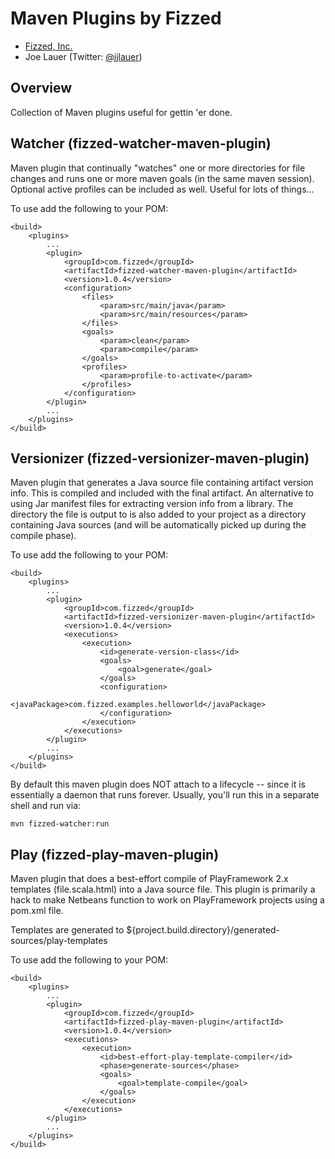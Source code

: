Maven Plugins by Fizzed
=======================================

 - [Fizzed, Inc.](http://fizzed.com)
 - Joe Lauer (Twitter: [@jjlauer](http://twitter.com/jjlauer))

## Overview

Collection of Maven plugins useful for gettin 'er done.


## Watcher (fizzed-watcher-maven-plugin)

Maven plugin that continually "watches" one or more directories for file changes
and runs one or more maven goals (in the same maven session).  Optional active
profiles can be included as well.  Useful for lots of things...

To use add the following to your POM:

    <build>
        <plugins>
            ...
            <plugin>
                <groupId>com.fizzed</groupId>
                <artifactId>fizzed-watcher-maven-plugin</artifactId>
                <version>1.0.4</version>
                <configuration>
                    <files>
                        <param>src/main/java</param>
                        <param>src/main/resources</param>
                    </files>
                    <goals>
                        <param>clean</param>
                        <param>compile</param>
                    </goals>
                    <profiles>
                        <param>profile-to-activate</param>
                    </profiles>
                </configuration>
            </plugin>
            ...
        </plugins>
    </build>


## Versionizer (fizzed-versionizer-maven-plugin)

Maven plugin that generates a Java source file containing artifact
version info. This is compiled and included with the final artifact.
An alternative to using Jar manifest files for extracting version info
from a library. The directory the file is output to is also added to your
project as a directory containing Java sources (and will be automatically
picked up during the compile phase).

To use add the following to your POM:

    <build>
        <plugins>
            ...
            <plugin>
                <groupId>com.fizzed</groupId>
                <artifactId>fizzed-versionizer-maven-plugin</artifactId>
                <version>1.0.4</version>
                <executions>
                    <execution>
                        <id>generate-version-class</id>
                        <goals>
                            <goal>generate</goal>
                        </goals>
                        <configuration>
                            <javaPackage>com.fizzed.examples.helloworld</javaPackage>
                        </configuration>
                    </execution>
                </executions> 
            </plugin>
            ...
        </plugins>
    </build>

By default this maven plugin does NOT attach to a lifecycle -- since it is 
essentially a daemon that runs forever.  Usually, you'll run this in a separate
shell and run via:

    mvn fizzed-watcher:run


## Play (fizzed-play-maven-plugin)

Maven plugin that does a best-effort compile of PlayFramework 2.x templates
(file.scala.html) into a Java source file.  This plugin is primarily a hack
to make Netbeans function to work on PlayFramework projects using a pom.xml
file.

Templates are generated to ${project.build.directory}/generated-sources/play-templates

To use add the following to your POM:

    <build>
        <plugins>
            ...
            <plugin>
                <groupId>com.fizzed</groupId>
                <artifactId>fizzed-play-maven-plugin</artifactId>
                <version>1.0.4</version>
                <executions>
                    <execution>
                        <id>best-effort-play-template-compiler</id>
                        <phase>generate-sources</phase>
                        <goals>
                            <goal>template-compile</goal>
                        </goals>
                    </execution>
                </executions>
            </plugin>
            ...
        </plugins>
    </build>
